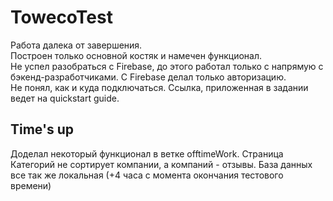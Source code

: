 # TowecoTest

Работа далека от завершения.<br>
Построен только основной костяк и намечен функционал.<br>
Не успел разобраться с Firebase, до этого работал только с напрямую с бэкенд-разработчиками. С Firebase делал только авторизацию.<br>
Не понял, как и куда подключаться. Ссылка, приложенная в задании ведет на quickstart guide.


## Time's up
Доделал некоторый функционал в ветке offtimeWork. Страница Категорий не сортирует компании, а компаний - отзывы. База данных все так же локальная (+4 часа с момента окончания тестового времени)
